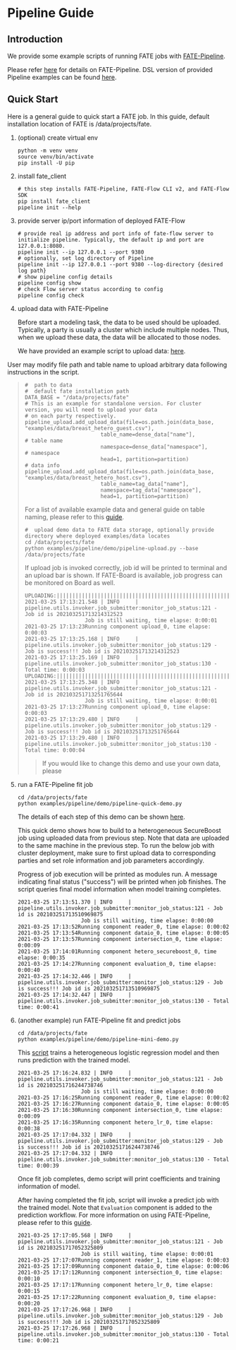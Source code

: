 # Pipeline Guide

## Introduction

We provide some example scripts of running FATE jobs with
[FATE-Pipeline](../../../examples/pipeline).

Please refer [here](../../api/pipeline.md) for details on
FATE-Pipeline. DSL version of provided Pipeline examples can be found
[here](../../../examples/dsl/v2).

## Quick Start

Here is a general guide to quick start a FATE job. In this guide,
default installation location of FATE is
<span class="title-ref">/data/projects/fate</span>.

1.  (optional) create virtual env
    
    ``` sourceCode bash
    python -m venv venv
    source venv/bin/activate
    pip install -U pip
    ```

2.  install
    fate\_client
    
    ``` sourceCode bash
    # this step installs FATE-Pipeline, FATE-Flow CLI v2, and FATE-Flow SDK
    pip install fate_client
    pipeline init --help
    ```

3.  provide server ip/port information of deployed
    FATE-Flow
    
    ``` sourceCode bash
    # provide real ip address and port info of fate-flow server to initialize pipeline. Typically, the default ip and port are 127.0.0.1:8080.
    pipeline init --ip 127.0.0.1 --port 9380
    # optionally, set log directory of Pipeline
    pipeline init --ip 127.0.0.1 --port 9380 --log-directory {desired log path}
    # show pipeline config details
    pipeline config show
    # check Flow server status according to config
    pipeline config check
    ```

4.  upload data with FATE-Pipeline
    
    Before start a modeling task, the data to be used should be
    uploaded. Typically, a party is usually a cluster which include
    multiple nodes. Thus, when we upload these data, the data will be
    allocated to those nodes.
    
    We have provided an example script to upload data:
    [here](../../../examples/pipeline/demo/pipeline-upload.py).

User may modify file path and table name to upload arbitrary data
following instructions in the script.

> 
> 
> ``` sourceCode python
> #  path to data
> #  default fate installation path
> DATA_BASE = "/data/projects/fate"
> # This is an example for standalone version. For cluster version, you will need to upload your data
> # on each party respectively.
> pipeline_upload.add_upload_data(file=os.path.join(data_base, "examples/data/breast_hetero_guest.csv"),
>                         table_name=dense_data["name"],             # table name
>                         namespace=dense_data["namespace"],         # namespace
>                         head=1, partition=partition)               # data info
> pipeline_upload.add_upload_data(file=os.path.join(data_base, "examples/data/breast_hetero_host.csv"),
>                         table_name=tag_data["name"],
>                         namespace=tag_data["namespace"],
>                         head=1, partition=partition)
> ```
> 
> For a list of available example data and general guide on table
> naming, please refer to this
> [guide](../../../examples/data/README.md).
> 
> ``` sourceCode bash
> #  upload demo data to FATE data storage, optionally provide directory where deployed examples/data locates
> cd /data/projects/fate
> python examples/pipeline/demo/pipeline-upload.py --base /data/projects/fate
> ```
> 
> If upload job is invoked correctly, job id will be printed to terminal
> and an upload bar is shown. If FATE-Board is available, job progress
> can be monitored on Board as
>     well.
> 
>     UPLOADING:||||||||||||||||||||||||||||||||||||||||||||||||||||||||||||||||||||||||||||||||||||||||||||||||||||100.00%
>     2021-03-25 17:13:21.548 | INFO     | pipeline.utils.invoker.job_submitter:monitor_job_status:121 - Job id is 202103251713214312523
>                        Job is still waiting, time elapse: 0:00:01
>     2021-03-25 17:13:23Running component upload_0, time elapse: 0:00:03
>     2021-03-25 17:13:25.168 | INFO     | pipeline.utils.invoker.job_submitter:monitor_job_status:129 - Job is success!!! Job id is 202103251713214312523
>     2021-03-25 17:13:25.169 | INFO     | pipeline.utils.invoker.job_submitter:monitor_job_status:130 - Total time: 0:00:03
>     UPLOADING:||||||||||||||||||||||||||||||||||||||||||||||||||||||||||||||||||||||||||||||||||||||||||||||||||||100.00%
>     2021-03-25 17:13:25.348 | INFO     | pipeline.utils.invoker.job_submitter:monitor_job_status:121 - Job id is 202103251713251765644
>                        Job is still waiting, time elapse: 0:00:01
>     2021-03-25 17:13:27Running component upload_0, time elapse: 0:00:03
>     2021-03-25 17:13:29.480 | INFO     | pipeline.utils.invoker.job_submitter:monitor_job_status:129 - Job is success!!! Job id is 202103251713251765644
>     2021-03-25 17:13:29.480 | INFO     | pipeline.utils.invoker.job_submitter:monitor_job_status:130 - Total time: 0:00:04
> 
> > If you would like to change this demo and use your own data, please

5.  run a FATE-Pipeline fit job
    
    ``` sourceCode bash
    cd /data/projects/fate
    python examples/pipeline/demo/pipeline-quick-demo.py
    ```
    
    The details of each step of this demo can be shown
    [here](../../../examples/pipeline/demo/pipeline-quick-demo.py).
    
    This quick demo shows how to build to a heterogeneous SecureBoost
    job using uploaded data from previous step. Note that data are
    uploaded to the same machine in the previous step. To run the below
    job with cluster deployment, make sure to first upload data to
    corresponding parties and set role information and job parameters
    accordingly.
    
    Progress of job execution will be printed as modules run. A message
    indicating final status ("success") will be printed when job
    finishes. The script queries final model information when model
    training
        completes.
    
        2021-03-25 17:13:51.370 | INFO     | pipeline.utils.invoker.job_submitter:monitor_job_status:121 - Job id is 202103251713510969875
                            Job is still waiting, time elapse: 0:00:00
        2021-03-25 17:13:52Running component reader_0, time elapse: 0:00:02
        2021-03-25 17:13:54Running component dataio_0, time elapse: 0:00:05
        2021-03-25 17:13:57Running component intersection_0, time elapse: 0:00:09
        2021-03-25 17:14:01Running component hetero_secureboost_0, time elapse: 0:00:35
        2021-03-25 17:14:27Running component evaluation_0, time elapse: 0:00:40
        2021-03-25 17:14:32.446 | INFO     | pipeline.utils.invoker.job_submitter:monitor_job_status:129 - Job is success!!! Job id is 202103251713510969875
        2021-03-25 17:14:32.447 | INFO     | pipeline.utils.invoker.job_submitter:monitor_job_status:130 - Total time: 0:00:41

6.  (another example) run FATE-Pipeline fit and predict jobs
    
    ``` sourceCode bash
    cd /data/projects/fate
    python examples/pipeline/demo/pipeline-mini-demo.py
    ```
    
    This [script](../../../examples/pipeline/demo/pipeline-mini-demo.py)
    trains a heterogeneous logistic regression model and then runs
    prediction with the trained
        model.
    
        2021-03-25 17:16:24.832 | INFO     | pipeline.utils.invoker.job_submitter:monitor_job_status:121 - Job id is 202103251716244738746
                            Job is still waiting, time elapse: 0:00:00
        2021-03-25 17:16:25Running component reader_0, time elapse: 0:00:02
        2021-03-25 17:16:27Running component dataio_0, time elapse: 0:00:05
        2021-03-25 17:16:30Running component intersection_0, time elapse: 0:00:09
        2021-03-25 17:16:35Running component hetero_lr_0, time elapse: 0:00:38
        2021-03-25 17:17:04.332 | INFO     | pipeline.utils.invoker.job_submitter:monitor_job_status:129 - Job is success!!! Job id is 202103251716244738746
        2021-03-25 17:17:04.332 | INFO     | pipeline.utils.invoker.job_submitter:monitor_job_status:130 - Total time: 0:00:39
    
    Once fit job completes, demo script will print coefficients and
    training information of model.
    
    After having completed the fit job, script will invoke a predict job
    with the trained model. Note that `Evaluation` component is added to
    the prediction workflow. For more information on using
    FATE-Pipeline, please refer to this
        [guide](../../api/pipeline.md).
    
        2021-03-25 17:17:05.568 | INFO     | pipeline.utils.invoker.job_submitter:monitor_job_status:121 - Job id is 202103251717052325809
                            Job is still waiting, time elapse: 0:00:01
        2021-03-25 17:17:07Running component reader_1, time elapse: 0:00:03
        2021-03-25 17:17:09Running component dataio_0, time elapse: 0:00:06
        2021-03-25 17:17:12Running component intersection_0, time elapse: 0:00:10
        2021-03-25 17:17:17Running component hetero_lr_0, time elapse: 0:00:15
        2021-03-25 17:17:22Running component evaluation_0, time elapse: 0:00:20
        2021-03-25 17:17:26.968 | INFO     | pipeline.utils.invoker.job_submitter:monitor_job_status:129 - Job is success!!! Job id is 202103251717052325809
        2021-03-25 17:17:26.968 | INFO     | pipeline.utils.invoker.job_submitter:monitor_job_status:130 - Total time: 0:00:21
